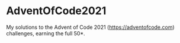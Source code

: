 # AdventOfCode2021
My solutions to the Advent of Code 2021 (https://adventofcode.com) challenges, earning the full 50*.

